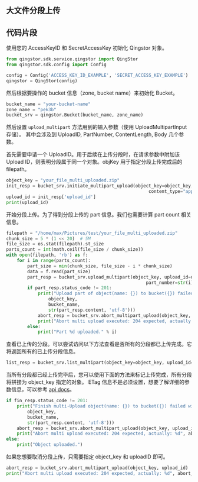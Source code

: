 ## 大文件分段上传

## 代码片段

使用您的 AccessKeyID 和 SecretAccessKey 初始化 Qingstor 对象。

```python
from qingstor.sdk.service.qingstor import QingStor
from qingstor.sdk.config import Config

config = Config('ACCESS_KEY_ID_EXAMPLE', 'SECRET_ACCESS_KEY_EXAMPLE')
qingstor = QingStor(config)
```

然后根据要操作的 bucket 信息（zone, bucket name）来初始化 Bucket。

```python
bucket_name = "your-bucket-name"
zone_name = "pek3b"
bucket_srv = qingstor.Bucket(bucket_name, zone_name)
```

然后设置 `upload_multipart` 方法用到的输入参数（使用 UploadMultipartInput 存储）。
其中会涉及到 UploadID, PartNumber, ContentLength, Body 几个参数。

首先需要申请一个 UploadID。用于后续在上传分段时，在请求参数中附加该 Upload ID，则表明分段属于同一个对象。objKey 用于指定分段上传完成后的 filepath。

```python
object_key = "your_file_multi_uploaded.zip"
init_resp = bucket_srv.initiate_multipart_upload(object_key=object_key,
                                                      content_type="application/octet-stream")
upload_id = init_resp['upload_id']
print(upload_id)
```

开始分段上传。为了得到分段上传的 part 信息。我们也需要计算 part count 相关信息。

```python
filepath = "/home/max/Pictures/test/your_file_multi_uploaded.zip"
chunk_size = 5 * (1 << 20)  # 5M
file_size = os.stat(filepath).st_size
parts_count = int(math.ceil(file_size / chunk_size))
with open(filepath, 'rb') as f:
    for i in range(parts_count):
        part_size = min(chunk_size, file_size - i * chunk_size)
        data = f.read(part_size)
        part_resp = bucket_srv.upload_multipart(object_key, upload_id=upload_id,
                                                     part_number=str(i), body=data)
        if part_resp.status_code != 201:
            print("Upload part of object(name: {}) to bucket({}) failed with given message: {}".format(
                object_key,
                bucket_name,
                str(part_resp.content, 'utf-8')))
            abort_resp = bucket_srv.abort_multipart_upload(object_key, upload_id)
            print("Abort multi upload executed: 204 expected, actually: %d", abort_resp.status_code)
        else:
            print("Part %d uploaded." % i)
```

查看已上传的分段。可以尝试访问以下方法查看是否所有的分段都已上传完成。它将返回所有的已上传分段信息。

```python
list_resp = bucket_srv.list_multipart(object_key=object_key, upload_id=upload_id)
```

当所有分段都已经上传完毕后，您可以使用下面的方法来标记上传完成，所有分段将拼接为 object_key 指定的对象。
ETag 信息不是必须设置，想要了解详细的参数信息，可以参考 [api docs](https://docs.qingcloud.com/qingstor/api/object/multipart/complete_multipart_upload.html)。

```python
if fin_resp.status_code != 201:
    print("Finish multi-Upload object(name: {}) to bucket({}) failed with given message: {}".format(
        object_key,
        bucket_name,
        str(part_resp.content, 'utf-8')))
    abort_resp = bucket_srv.abort_multipart_upload(object_key, upload_id)
    print("Abort multi upload executed: 204 expected, actually: %d", abort_resp.status_code)
else:
    print("Object uploaded.")
```

如果您想要取消分段上传，只需要指定 object_key 和 uploadID 即可。

```python
abort_resp = bucket_srv.abort_multipart_upload(object_key, upload_id)
print("Abort multi upload executed: 204 expected, actually: %d", abort_resp.status_code)
```
